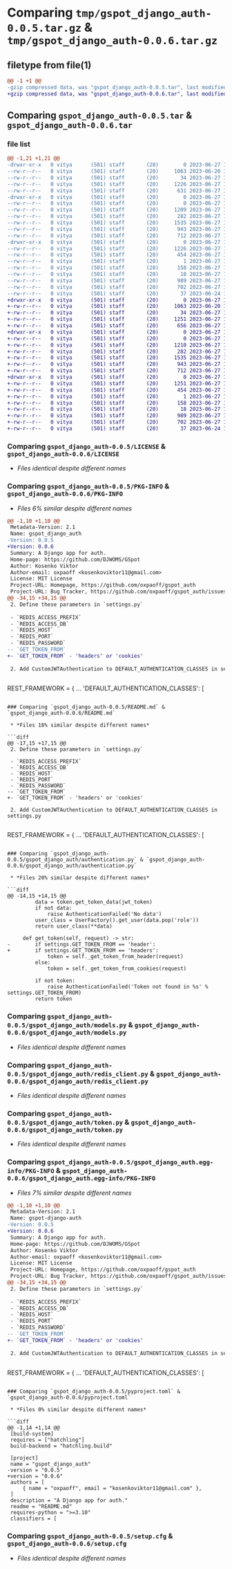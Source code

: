 # Comparing `tmp/gspot_django_auth-0.0.5.tar.gz` & `tmp/gspot_django_auth-0.0.6.tar.gz`

## filetype from file(1)

```diff
@@ -1 +1 @@
-gzip compressed data, was "gspot_django_auth-0.0.5.tar", last modified: Tue Jun 27 14:56:22 2023, max compression
+gzip compressed data, was "gspot_django_auth-0.0.6.tar", last modified: Tue Jun 27 14:59:41 2023, max compression
```

## Comparing `gspot_django_auth-0.0.5.tar` & `gspot_django_auth-0.0.6.tar`

### file list

```diff
@@ -1,21 +1,21 @@
-drwxr-xr-x   0 vitya      (501) staff       (20)        0 2023-06-27 14:56:22.055378 gspot_django_auth-0.0.5/
--rw-r--r--   0 vitya      (501) staff       (20)     1063 2023-06-20 19:08:32.000000 gspot_django_auth-0.0.5/LICENSE
--rw-r--r--   0 vitya      (501) staff       (20)       34 2023-06-27 13:11:56.000000 gspot_django_auth-0.0.5/MANIFEST.in
--rw-r--r--   0 vitya      (501) staff       (20)     1226 2023-06-27 14:56:22.055479 gspot_django_auth-0.0.5/PKG-INFO
--rw-r--r--   0 vitya      (501) staff       (20)      631 2023-06-27 14:47:21.000000 gspot_django_auth-0.0.5/README.md
-drwxr-xr-x   0 vitya      (501) staff       (20)        0 2023-06-27 14:56:22.054037 gspot_django_auth-0.0.5/gspot_django_auth/
--rw-r--r--   0 vitya      (501) staff       (20)        0 2023-06-27 13:10:00.000000 gspot_django_auth-0.0.5/gspot_django_auth/__init__.py
--rw-r--r--   0 vitya      (501) staff       (20)     1209 2023-06-27 14:56:06.000000 gspot_django_auth-0.0.5/gspot_django_auth/authentication.py
--rw-r--r--   0 vitya      (501) staff       (20)      282 2023-06-27 14:04:18.000000 gspot_django_auth-0.0.5/gspot_django_auth/exceptions.py
--rw-r--r--   0 vitya      (501) staff       (20)     1535 2023-06-27 12:19:26.000000 gspot_django_auth-0.0.5/gspot_django_auth/models.py
--rw-r--r--   0 vitya      (501) staff       (20)      943 2023-06-27 12:40:56.000000 gspot_django_auth-0.0.5/gspot_django_auth/redis_client.py
--rw-r--r--   0 vitya      (501) staff       (20)      712 2023-06-27 14:04:18.000000 gspot_django_auth-0.0.5/gspot_django_auth/token.py
-drwxr-xr-x   0 vitya      (501) staff       (20)        0 2023-06-27 14:56:22.055171 gspot_django_auth-0.0.5/gspot_django_auth.egg-info/
--rw-r--r--   0 vitya      (501) staff       (20)     1226 2023-06-27 14:56:21.000000 gspot_django_auth-0.0.5/gspot_django_auth.egg-info/PKG-INFO
--rw-r--r--   0 vitya      (501) staff       (20)      454 2023-06-27 14:56:22.000000 gspot_django_auth-0.0.5/gspot_django_auth.egg-info/SOURCES.txt
--rw-r--r--   0 vitya      (501) staff       (20)        1 2023-06-27 14:56:21.000000 gspot_django_auth-0.0.5/gspot_django_auth.egg-info/dependency_links.txt
--rw-r--r--   0 vitya      (501) staff       (20)      158 2023-06-27 14:56:21.000000 gspot_django_auth-0.0.5/gspot_django_auth.egg-info/requires.txt
--rw-r--r--   0 vitya      (501) staff       (20)       18 2023-06-27 14:56:21.000000 gspot_django_auth-0.0.5/gspot_django_auth.egg-info/top_level.txt
--rw-r--r--   0 vitya      (501) staff       (20)      989 2023-06-27 14:56:19.000000 gspot_django_auth-0.0.5/pyproject.toml
--rw-r--r--   0 vitya      (501) staff       (20)      702 2023-06-27 14:56:22.055834 gspot_django_auth-0.0.5/setup.cfg
--rw-r--r--   0 vitya      (501) staff       (20)       37 2023-06-24 17:48:18.000000 gspot_django_auth-0.0.5/setup.py
+drwxr-xr-x   0 vitya      (501) staff       (20)        0 2023-06-27 14:59:41.079944 gspot_django_auth-0.0.6/
+-rw-r--r--   0 vitya      (501) staff       (20)     1063 2023-06-20 19:08:32.000000 gspot_django_auth-0.0.6/LICENSE
+-rw-r--r--   0 vitya      (501) staff       (20)       34 2023-06-27 13:11:56.000000 gspot_django_auth-0.0.6/MANIFEST.in
+-rw-r--r--   0 vitya      (501) staff       (20)     1251 2023-06-27 14:59:41.080078 gspot_django_auth-0.0.6/PKG-INFO
+-rw-r--r--   0 vitya      (501) staff       (20)      656 2023-06-27 14:59:12.000000 gspot_django_auth-0.0.6/README.md
+drwxr-xr-x   0 vitya      (501) staff       (20)        0 2023-06-27 14:59:41.078171 gspot_django_auth-0.0.6/gspot_django_auth/
+-rw-r--r--   0 vitya      (501) staff       (20)        0 2023-06-27 13:10:00.000000 gspot_django_auth-0.0.6/gspot_django_auth/__init__.py
+-rw-r--r--   0 vitya      (501) staff       (20)     1210 2023-06-27 14:58:56.000000 gspot_django_auth-0.0.6/gspot_django_auth/authentication.py
+-rw-r--r--   0 vitya      (501) staff       (20)      282 2023-06-27 14:04:18.000000 gspot_django_auth-0.0.6/gspot_django_auth/exceptions.py
+-rw-r--r--   0 vitya      (501) staff       (20)     1535 2023-06-27 12:19:26.000000 gspot_django_auth-0.0.6/gspot_django_auth/models.py
+-rw-r--r--   0 vitya      (501) staff       (20)      943 2023-06-27 12:40:56.000000 gspot_django_auth-0.0.6/gspot_django_auth/redis_client.py
+-rw-r--r--   0 vitya      (501) staff       (20)      712 2023-06-27 14:04:18.000000 gspot_django_auth-0.0.6/gspot_django_auth/token.py
+drwxr-xr-x   0 vitya      (501) staff       (20)        0 2023-06-27 14:59:41.079652 gspot_django_auth-0.0.6/gspot_django_auth.egg-info/
+-rw-r--r--   0 vitya      (501) staff       (20)     1251 2023-06-27 14:59:41.000000 gspot_django_auth-0.0.6/gspot_django_auth.egg-info/PKG-INFO
+-rw-r--r--   0 vitya      (501) staff       (20)      454 2023-06-27 14:59:41.000000 gspot_django_auth-0.0.6/gspot_django_auth.egg-info/SOURCES.txt
+-rw-r--r--   0 vitya      (501) staff       (20)        1 2023-06-27 14:59:41.000000 gspot_django_auth-0.0.6/gspot_django_auth.egg-info/dependency_links.txt
+-rw-r--r--   0 vitya      (501) staff       (20)      158 2023-06-27 14:59:41.000000 gspot_django_auth-0.0.6/gspot_django_auth.egg-info/requires.txt
+-rw-r--r--   0 vitya      (501) staff       (20)       18 2023-06-27 14:59:41.000000 gspot_django_auth-0.0.6/gspot_django_auth.egg-info/top_level.txt
+-rw-r--r--   0 vitya      (501) staff       (20)      989 2023-06-27 14:59:34.000000 gspot_django_auth-0.0.6/pyproject.toml
+-rw-r--r--   0 vitya      (501) staff       (20)      702 2023-06-27 14:59:41.080463 gspot_django_auth-0.0.6/setup.cfg
+-rw-r--r--   0 vitya      (501) staff       (20)       37 2023-06-24 17:48:18.000000 gspot_django_auth-0.0.6/setup.py
```

### Comparing `gspot_django_auth-0.0.5/LICENSE` & `gspot_django_auth-0.0.6/LICENSE`

 * *Files identical despite different names*

### Comparing `gspot_django_auth-0.0.5/PKG-INFO` & `gspot_django_auth-0.0.6/PKG-INFO`

 * *Files 6% similar despite different names*

```diff
@@ -1,10 +1,10 @@
 Metadata-Version: 2.1
 Name: gspot_django_auth
-Version: 0.0.5
+Version: 0.0.6
 Summary: A Django app for auth.
 Home-page: https://github.com/DJWOMS/GSpot
 Author: Kosenko Viktor
 Author-email: oxpaoff <kosenkoviktor11@gmail.com>
 License: MIT License
 Project-URL: Homepage, https://github.com/oxpaoff/gspot_auth
 Project-URL: Bug Tracker, https://github.com/oxpaoff/gspot_auth/issues
@@ -34,15 +34,15 @@
 2. Define these parameters in `settings.py`
 
 - `REDIS_ACCESS_PREFIX`
 - `REDIS_ACCESS_DB`
 - `REDIS_HOST`
 - `REDIS_PORT`
 - `REDIS_PASSWORD`
-- `GET_TOKEN_FROM`
+- `GET_TOKEN_FROM` - 'headers' or 'cookies'
 
 2. Add CustomJWTAuthentication to DEFAULT_AUTHENTICATION_CLASSES in settings.py
 
 ```
 REST_FRAMEWORK = {
     ...
     'DEFAULT_AUTHENTICATION_CLASSES': [
```

### Comparing `gspot_django_auth-0.0.5/README.md` & `gspot_django_auth-0.0.6/README.md`

 * *Files 18% similar despite different names*

```diff
@@ -17,15 +17,15 @@
 2. Define these parameters in `settings.py`
 
 - `REDIS_ACCESS_PREFIX`
 - `REDIS_ACCESS_DB`
 - `REDIS_HOST`
 - `REDIS_PORT`
 - `REDIS_PASSWORD`
-- `GET_TOKEN_FROM`
+- `GET_TOKEN_FROM` - 'headers' or 'cookies'
 
 2. Add CustomJWTAuthentication to DEFAULT_AUTHENTICATION_CLASSES in settings.py
 
 ```
 REST_FRAMEWORK = {
     ...
     'DEFAULT_AUTHENTICATION_CLASSES': [
```

### Comparing `gspot_django_auth-0.0.5/gspot_django_auth/authentication.py` & `gspot_django_auth-0.0.6/gspot_django_auth/authentication.py`

 * *Files 20% similar despite different names*

```diff
@@ -14,15 +14,15 @@
         data = token.get_token_data(jwt_token)
         if not data:
             raise AuthenticationFailed('No data')
         user_class = UserFactory().get_user(data.pop('role'))
         return user_class(**data)
 
     def get_token(self, request) -> str:
-        if settings.GET_TOKEN_FROM == 'header':
+        if settings.GET_TOKEN_FROM == 'headers':
             token = self._get_token_from_header(request)
         else:
             token = self._get_token_from_cookies(request)
 
         if not token:
             raise AuthenticationFailed('Token not found in %s' % settings.GET_TOKEN_FROM)
         return token
```

### Comparing `gspot_django_auth-0.0.5/gspot_django_auth/models.py` & `gspot_django_auth-0.0.6/gspot_django_auth/models.py`

 * *Files identical despite different names*

### Comparing `gspot_django_auth-0.0.5/gspot_django_auth/redis_client.py` & `gspot_django_auth-0.0.6/gspot_django_auth/redis_client.py`

 * *Files identical despite different names*

### Comparing `gspot_django_auth-0.0.5/gspot_django_auth/token.py` & `gspot_django_auth-0.0.6/gspot_django_auth/token.py`

 * *Files identical despite different names*

### Comparing `gspot_django_auth-0.0.5/gspot_django_auth.egg-info/PKG-INFO` & `gspot_django_auth-0.0.6/gspot_django_auth.egg-info/PKG-INFO`

 * *Files 7% similar despite different names*

```diff
@@ -1,10 +1,10 @@
 Metadata-Version: 2.1
 Name: gspot-django-auth
-Version: 0.0.5
+Version: 0.0.6
 Summary: A Django app for auth.
 Home-page: https://github.com/DJWOMS/GSpot
 Author: Kosenko Viktor
 Author-email: oxpaoff <kosenkoviktor11@gmail.com>
 License: MIT License
 Project-URL: Homepage, https://github.com/oxpaoff/gspot_auth
 Project-URL: Bug Tracker, https://github.com/oxpaoff/gspot_auth/issues
@@ -34,15 +34,15 @@
 2. Define these parameters in `settings.py`
 
 - `REDIS_ACCESS_PREFIX`
 - `REDIS_ACCESS_DB`
 - `REDIS_HOST`
 - `REDIS_PORT`
 - `REDIS_PASSWORD`
-- `GET_TOKEN_FROM`
+- `GET_TOKEN_FROM` - 'headers' or 'cookies'
 
 2. Add CustomJWTAuthentication to DEFAULT_AUTHENTICATION_CLASSES in settings.py
 
 ```
 REST_FRAMEWORK = {
     ...
     'DEFAULT_AUTHENTICATION_CLASSES': [
```

### Comparing `gspot_django_auth-0.0.5/pyproject.toml` & `gspot_django_auth-0.0.6/pyproject.toml`

 * *Files 0% similar despite different names*

```diff
@@ -1,14 +1,14 @@
 [build-system]
 requires = ["hatchling"]
 build-backend = "hatchling.build"
 
 [project]
 name = "gspot_django_auth"
-version = "0.0.5"
+version = "0.0.6"
 authors = [
     { name = "oxpaoff", email = "kosenkoviktor11@gmail.com" },
 ]
 description = "A Django app for auth."
 readme = "README.md"
 requires-python = ">=3.10"
 classifiers = [
```

### Comparing `gspot_django_auth-0.0.5/setup.cfg` & `gspot_django_auth-0.0.6/setup.cfg`

 * *Files identical despite different names*

